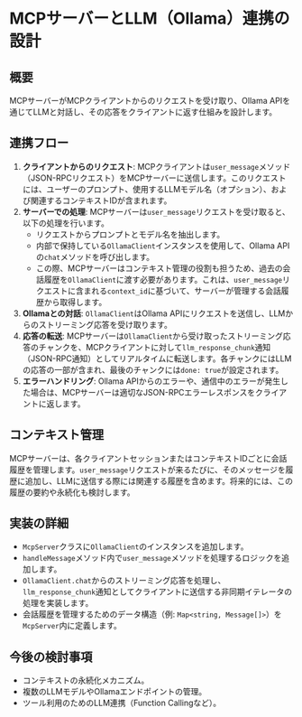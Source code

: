 # MCPサーバーとLLM（Ollama）連携の設計

## 概要
MCPサーバーがMCPクライアントからのリクエストを受け取り、Ollama APIを通じてLLMと対話し、その応答をクライアントに返す仕組みを設計します。

## 連携フロー
1.  **クライアントからのリクエスト**: MCPクライアントは`user_message`メソッド（JSON-RPCリクエスト）をMCPサーバーに送信します。このリクエストには、ユーザーのプロンプト、使用するLLMモデル名（オプション）、および関連するコンテキストIDが含まれます。
2.  **サーバーでの処理**: MCPサーバーは`user_message`リクエストを受け取ると、以下の処理を行います。
    *   リクエストからプロンプトとモデル名を抽出します。
    *   内部で保持している`OllamaClient`インスタンスを使用して、Ollama APIの`chat`メソッドを呼び出します。
    *   この際、MCPサーバーはコンテキスト管理の役割も担うため、過去の会話履歴を`OllamaClient`に渡す必要があります。これは、`user_message`リクエストに含まれる`context_id`に基づいて、サーバーが管理する会話履歴から取得します。
3.  **Ollamaとの対話**: `OllamaClient`はOllama APIにリクエストを送信し、LLMからのストリーミング応答を受け取ります。
4.  **応答の転送**: MCPサーバーは`OllamaClient`から受け取ったストリーミング応答のチャンクを、MCPクライアントに対して`llm_response_chunk`通知（JSON-RPC通知）としてリアルタイムに転送します。各チャンクにはLLMの応答の一部が含まれ、最後のチャンクには`done: true`が設定されます。
5.  **エラーハンドリング**: Ollama APIからのエラーや、通信中のエラーが発生した場合は、MCPサーバーは適切なJSON-RPCエラーレスポンスをクライアントに返します。

## コンテキスト管理
MCPサーバーは、各クライアントセッションまたはコンテキストIDごとに会話履歴を管理します。`user_message`リクエストが来るたびに、そのメッセージを履歴に追加し、LLMに送信する際には関連する履歴を含めます。将来的には、この履歴の要約や永続化も検討します。

## 実装の詳細
-   `McpServer`クラスに`OllamaClient`のインスタンスを追加します。
-   `handleMessage`メソッド内で`user_message`メソッドを処理するロジックを追加します。
-   `OllamaClient.chat`からのストリーミング応答を処理し、`llm_response_chunk`通知としてクライアントに送信する非同期イテレータの処理を実装します。
-   会話履歴を管理するためのデータ構造（例: `Map<string, Message[]>`）を`McpServer`内に定義します。

## 今後の検討事項
-   コンテキストの永続化メカニズム。
-   複数のLLMモデルやOllamaエンドポイントの管理。
-   ツール利用のためのLLM連携（Function Callingなど）。
